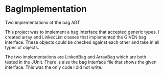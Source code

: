 # BagImplementation
Two implementations of the bag ADT

This project was to implement a bag interface that accepted generic types. I created array and LinkedList classes that implemented the GIVEN bag interface. These objects could be checked against each other and take in all types of objects.

The two implementations are LinkedBag and ArrayBag which are both tested in the JUnit. There is also the bag Interface file that shows the given interface. This was the only code I did not write.
